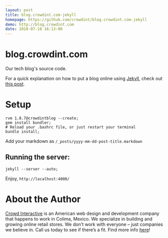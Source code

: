 ```yaml
---
layout: post
title: blog.crowdint.com-jekyll
homepage: https://github.com/crowdint/blog.crowdint.com-jekyll
demo: http://blog.crowdint.com
date: 2010-07-18 16:13:00
---
```

# blog.crowdint.com
Our tech blog's source code.

For a quick explanation on how to put a blog online using [Jekyll](http://wiki.github.com/mojombo/jekyll/), 
check out [this post](http://blog.crowdint.com/2010/08/02/instant-blog-using-jekyll-and-heroku.html).

# Setup
    rvm 1.8.7@crowdintblog --create;
    gem install bundler;
    # Reload your .bashrc file, or just restart your terminal
    bundle install;

Add your markdown as `/_posts/yyyy-mm-dd-post-title.markdown`

## Running the server:
    jekyll --server --auto;

Enjoy, `http://localhost:4000/`

# About the Author

[Crowd Interactive](http://www.crowdint.com) is an American web design and development company that happens to work in Colima, Mexico. 
We specialize in building and growing online retail stores. We don’t work with everyone – just companies we believe in. Call us today to see if there’s a fit.
Find more info [here](http://www.crowdint.com)!

